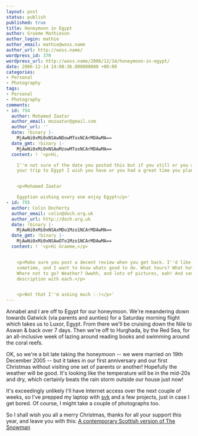 ```yaml
---
layout: post
status: publish
published: true
title: Honeymoon in Egypt
author: Graeme Mathieson
author_login: mathie
author_email: mathie@woss.name
author_url: http://woss.name/
wordpress_id: 370
wordpress_url: http://woss.name/2006/12/14/honeymoon-in-egypt/
date: 2006-12-14 14:08:36.000000000 +00:00
categories:
- Personal
- Photography
tags:
- Personal
- Photography
comments:
- id: 754
  author: Mohamed Zaatar
  author_email: mozaatar@gmail.com
  author_url: ''
  date: !binary |-
    MjAwNi0xMi0xNSAwNDowMToxNCArMDAwMA==
  date_gmt: !binary |-
    MjAwNi0xMi0xNSAwMzowMToxNCArMDAwMA==
  content: ! '<p>Hi,

    I''m not sure of the date you posted this but if you still or you already took
    your trip to Egypt I wish you have or you had a great time you plan to come again.</p>


    <p>Mohamed Zaatar

    Egyptian wishing every one enjoy Egypt</p>'
- id: 755
  author: Colin Docherty
  author_email: colin@doch.org.uk
  author_url: http://doch.org.uk
  date: !binary |-
    MjAwNi0xMi0xNSAxMDo1Mzo1NCArMDAwMA==
  date_gmt: !binary |-
    MjAwNi0xMi0xNSAwOTo1Mzo1NCArMDAwMA==
  content: ! '<p>Hi Graeme,</p>


    <p>Make sure you post a decent review when you get back. I''d like to go to Egypt
    sometime, and I want to know whats good to do. What tours? What hotels? What cost?
    Where not to go? Weather? Owwhh, and lots of pictures, eah! And some for of basic
    description with each.</p>


    <p>Not that I''m asking much :-)</p>'
---
```

Annabel and I are off to Egypt for our honeymoon.  We're meandering down towards Gatwick (via parents and aunties) for a Saturday morning flight which takes us to Luxor, Egypt.  From there we'll be cruising down the Nile to Aswan & back over 7 days.  Then we're off to Hurghada, by the Red Sea, for an all-inclusive week of lazing around reading books and swimming around the coral reefs.

OK, so we're a bit late taking the honeymoon -- we were married on 19th December 2005 -- but it takes in our first anniversary and our first Christmas without visiting one set of parents or another!  Hopefully the weather will be good.  It's looking like the temperature will be in the mid-20s and dry, which certainly beats the rain storm outside our house just now!

It's exceedingly unlikely I'll have Internet access over the next couple of weeks, so I've prepped my laptop with [svk](http://svk.bestpractical.com/) and a few projects, just in case I get bored.  Of course, I might take a couple of photographs too.

So I shall wish you all a merry Christmas, thanks for all your support this year, and leave you with this: [A contemporary Scottish version of The Snowman](http://irn-bru.co.uk/snowman/index.html)
